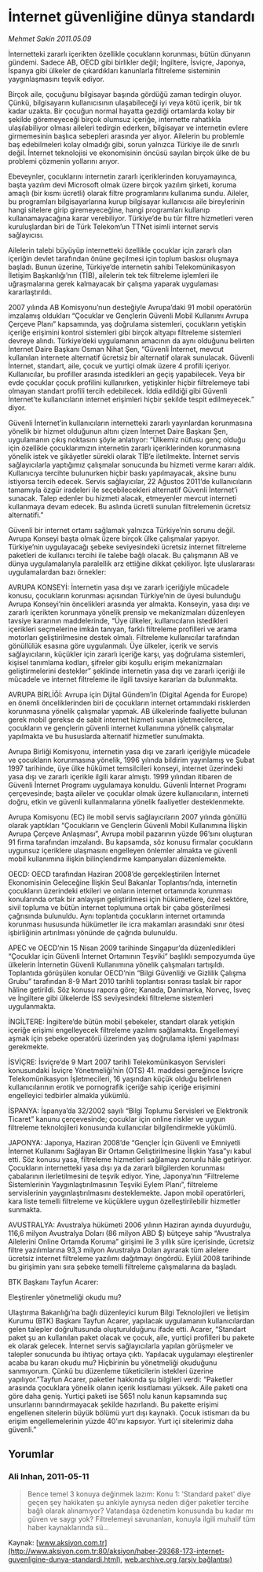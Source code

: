 # İnternet güvenliğine dünya standardı

*Mehmet Sakin 2011.05.09*

<font class="agenda2NewsSpot">
 İnternetteki zararlı içerikten özellikle çocukların korunması, bütün dünyanın gündemi. Sadece AB, OECD gibi birlikler değil; İngiltere, İsviçre, Japonya, İspanya gibi ülkeler de çıkardıkları kanunlarla filtreleme sisteminin yaygınlaşmasını teşvik ediyor.
</font>
<font class="newsDetail">
 <p>
  <p class="MsoNormal">
   Birçok aile, çocuğunu bilgisayar başında gördüğü zaman tedirgin oluyor. Çünkü, bilgisayarın kullanıcısının ulaşabileceği iyi veya kötü içerik, bir tık kadar uzakta. Bir çocuğun normal hayatta gezdiği ortamlarda kolay bir şekilde göremeyeceği birçok olumsuz içeriğe, internette rahatlıkla ulaşılabiliyor olması aileleri tedirgin ederken, bilgisayar ve internetin evlere girmemesinin başlıca sebepleri arasında yer alıyor. Ailelerin bu problemle baş edebilmeleri kolay olmadığı gibi, sorun yalnızca Türkiye ile de sınırlı değil. İnternet teknolojisi ve ekonomisinin öncüsü sayılan birçok ülke de bu problemi çözmenin yollarını arıyor.
  </p>
  <p class="MsoNormal">
   Ebeveynler, çocuklarını internetin zararlı içeriklerinden koruyamayınca, başta yazılım devi Microsoft olmak üzere birçok yazılım şirketi, koruma amaçlı (bir kısmı ücretli) olarak filtre programlarını kullanıma sundu. Aileler, bu programları bilgisayarlarına kurup bilgisayar kullanıcısı aile bireylerinin hangi sitelere girip giremeyeceğine, hangi programları kullanıp kullanamayacağına karar verebiliyor. Türkiye’de bu tür filtre hizmetleri veren kuruluşlardan biri de Türk Telekom’un TTNet isimli internet servis sağlayıcısı.
  </p>
  <p class="MsoNormal">
   Ailelerin talebi büyüyüp internetteki özellikle çocuklar için zararlı olan içeriğin devlet tarafından önüne geçilmesi için toplum baskısı oluşmaya başladı. Bunun üzerine, Türkiye’de internetin sahibi Telekomünikasyon İletişim Başkanlığı’nın (TİB), ailelerin tek tek filtreleme işlemleri ile uğraşmalarına gerek kalmayacak bir çalışma yaparak uygulaması kararlaştırıldı.
   <span>
   </span>
  </p>
  <p class="MsoNormal">
   2007 yılında AB Komisyonu’nun desteğiyle Avrupa’daki 91 mobil operatörün imzalamış oldukları
   <span>
   </span>
   “Çocuklar ve Gençlerin Güvenli Mobil Kullanımı Avrupa Çerçeve Planı” kapsamında, yaş doğrulama sistemleri, çocukların yetişkin içeriğe erişimini kontrol sistemleri gibi birçok altyapı filtreleme sistemleri devreye alındı. Türkiye’deki uygulamanın amacının da aynı olduğunu belirten İnternet Daire Başkanı Osman Nihat Şen, “Güvenli İnternet, mevcut kullanılan internete alternatif ücretsiz bir alternatif olarak sunulacak. Güvenli İnternet, standart, aile, çocuk ve yurtiçi olmak üzere 4 profili içeriyor. Kullanıcılar, bu profiller arasında istedikleri an geçiş yapabilecek. Veya bir evde çocuklar çocuk profilini kullanırken, yetişkinler hiçbir filtrelemeye tabi olmayan standart profili tercih edebilecek. İddia edildiği gibi Güvenli İnternet’te kullanıcıların internet erişimleri hiçbir şekilde tespit edilmeyecek.” diyor.
  </p>
  <p class="MsoNormal">
   Güvenli İnternet’in kullanıcıların internetteki zararlı yayınlardan korunmasına yönelik bir hizmet olduğunun altını çizen İnternet Daire Başkanı Şen, uygulamanın çıkış noktasını şöyle anlatıyor: “Ülkemiz nüfusu genç olduğu için özellikle çocuklarımızın internetin zararlı içeriklerinden korunmasına yönelik istek ve şikâyetler sürekli olarak TİB’e iletilmekte. İnternet servis sağlayıcılarla yaptığımız çalışmalar sonucunda bu hizmeti verme kararı aldık. Kullanıcıya tercihte bulunurken hiçbir baskı yapılmayacak, aksine bunu istiyorsa tercih edecek. Servis sağlayıcılar, 22 Ağustos 2011’de kullanıcıların tamamıyla özgür iradeleri ile seçebilecekleri alternatif Güvenli İnternet’i sunacak. Talep edenler bu hizmeti alacak, etmeyenler mevcut interneti kullanmaya devam edecek. Bu aslında ücretli sunulan filtrelemenin ücretsiz alternatifi.”
  </p>
  <p class="MsoNormal">
   Güvenli bir internet ortamı sağlamak yalnızca Türkiye’nin sorunu değil. Avrupa Konseyi başta olmak üzere birçok ülke çalışmalar yapıyor. Türkiye’nin uygulayacağı şebeke seviyesindeki ücretsiz internet filtreleme paketleri de kullanıcı tercihi ile talebe bağlı olacak. Bu çalışmanın AB ve dünya uygulamalarıyla paralellik arz ettiğine dikkat çekiliyor. İşte uluslararası uygulamalardan bazı örnekler:
  </p>
  <p class="MsoNormal">
  </p>
  <p class="MsoNormal">
   AVRUPA KONSEYİ: İnternetin yasa dışı ve zararlı içeriğiyle mücadele konusu, çocukların korunması açısından Türkiye’nin de üyesi bulunduğu Avrupa Konseyi’nin öncelikleri arasında yer almakta. Konseyin, yasa dışı ve zararlı içerikten korunmaya yönelik prensip ve mekanizmaları düzenleyen tavsiye kararının maddelerinde, “Üye ülkeler, kullanıcıların istedikleri içerikleri seçmelerine imkân tanıyan, farklı filtreleme profilleri ve arama motorları geliştirilmesine destek olmalı. Filtreleme kullanıcılar tarafından gönüllülük esasına göre uygulanmalı. Üye ülkeler, içerik ve servis sağlayıcıların, küçükler için zararlı içeriğe karşı, yaş doğrulama sistemleri, kişisel tanımlama kodları, şifreler gibi koşullu erişim mekanizmaları geliştirmelerini destekler” şeklinde internetin yasa dışı ve zararlı içeriği ile mücadele ve internet filtreleme ile ilgili tavsiye kararları da bulunmakta.
  </p>
  <p class="MsoNormal">
   AVRUPA BİRLİĞİ: Avrupa için Dijital Gündem’in (Digital Agenda for Europe) en önemli önceliklerinden biri de çocukların internet ortamındaki risklerden korunmasına yönelik çalışmalar yapmak. AB ülkelerinde faaliyette bulunan gerek mobil gerekse de sabit internet hizmeti sunan işletmecilerce, çocukların ve gençlerin güvenli internet kullanımına yönelik çalışmalar yapılmakta ve bu hususlarda alternatif hizmetler sunulmakta.
  </p>
  <p class="MsoNormal">
   Avrupa Birliği Komisyonu, internetin yasa dışı ve zararlı içeriğiyle mücadele ve çocukların korunmasına yönelik,
   <span>
   </span>
   1996 yılında bildirim yayınlamış ve Şubat 1997 tarihinde, üye ülke hükümet temsilcileri konseyi, internet üzerindeki yasa dışı ve zararlı içerikle ilgili karar almıştı. 1999 yılından itibaren de Güvenli İnternet Programı uygulamaya konuldu. Güvenli İnternet Programı çerçevesinde; başta aileler ve çocuklar olmak üzere kullanıcıların, interneti doğru, etkin ve güvenli kullanmalarına yönelik faaliyetler desteklenmekte.
  </p>
  <p class="MsoNormal">
   Avrupa Komisyonu (EC) ile mobil servis sağlayıcıların 2007 yılında gönüllü olarak yaptıkları “Çocukların ve Gençlerin Güvenli Mobil Kullanımına İlişkin Avrupa Çerçeve Anlaşması”, Avrupa mobil pazarının yüzde 96’sını oluşturan 91 firma tarafından imzalandı. Bu kapsamda, söz konusu firmalar çocukların uygunsuz içeriklere ulaşmasını engelleyen önlemler almakta ve güvenli mobil kullanımına ilişkin bilinçlendirme kampanyaları düzenlemekte.
  </p>
  <p class="MsoNormal">
  </p>
  <p class="MsoNormal">
   OECD: OECD tarafından Haziran 2008’de gerçekleştirilen İnternet Ekonomisinin Geleceğine İlişkin Seul Bakanlar Toplantısı’nda, internetin çocukların üzerindeki etkileri ve onların internet ortamında korunması konularında ortak bir anlayışın geliştirilmesi için hükümetlere, özel sektöre, sivil topluma ve bütün internet toplumuna ortak bir çaba gösterilmesi çağrısında bulunuldu. Aynı toplantıda çocukların internet ortamında korunması hususunda hükümetler ile icra makamları arasındaki sınır ötesi işbirliğinin artırılması yönünde de çağrıda bulunuldu.
  </p>
  <p class="MsoNormal">
   APEC ve OECD’nin 15 Nisan 2009 tarihinde Singapur’da düzenledikleri “Çocuklar için Güvenli İnternet Ortamının Teşviki” başlıklı sempozyumda üye ülkelerin İnternetin Güvenli Kullanımına yönelik çalışmaları tartışıldı. Toplantıda görüşülen konular OECD’nin “Bilgi Güvenliği ve Gizlilik Çalışma Grubu” tarafından 8-9 Mart 2010 tarihli toplantısı sonrası taslak bir rapor hâline getirildi. Söz konusu rapora göre; Kanada, Danimarka, Norveç, İsveç ve İngiltere gibi ülkelerde İSS seviyesindeki filtreleme sistemleri uygulanmakta.
  </p>
  <p class="MsoNormal">
   İNGİLTERE: İngiltere’de bütün
   <span>
   </span>
   mobil şebekeler, standart olarak yetişkin içeriğe erişimi engelleyecek filtreleme yazılımı sağlamakta. Engellemeyi aşmak için şebeke operatörü üzerinden yaş doğrulama işlemi yapılması gerekmekte.
  </p>
  <p class="MsoNormal">
  </p>
  <p class="MsoNormal">
   İSVİÇRE: İsviçre’de 9 Mart 2007 tarihli Telekomünikasyon Servisleri konusundaki İsviçre Yönetmeliği’nin (OTS) 41. maddesi gereğince İsviçre Telekomünikasyon İşletmecileri, 16 yaşından küçük olduğu belirlenen kullanıcılarının erotik ve pornografik içeriğe sahip içeriğe erişimini engelleyici tedbirler almakla yükümlü.
  </p>
  <p class="MsoNormal">
  </p>
  <p class="MsoNormal">
   İSPANYA: İspanya’da 32/2002 sayılı “Bilgi Toplumu Servisleri ve Elektronik Ticaret” kanunu çerçevesinde; çocuklar için online riskler ve uygun filtreleme teknolojileri konusunda kullanıcılar bilgilendirmekle yükümlü.
  </p>
  <p class="MsoNormal">
  </p>
  <p class="MsoNormal">
   JAPONYA: Japonya, Haziran 2008’de “Gençler İçin Güvenli ve Emniyetli İnternet Kullanımı Sağlayan Bir Ortamın Geliştirilmesine İlişkin Yasa”yı kabul etti. Söz konusu yasa, filtreleme hizmetleri sağlamayı zorunlu hâle getiriyor. Çocukların internetteki yasa dışı ya da zararlı bilgilerden korunması çabalarının ilerletilmesini de teşvik ediyor. Yine, Japonya’nın
   <span>
   </span>
   “Filtreleme Sistemlerinin Yaygınlaştırılmasının Teşviki Eylem Planı”, filtreleme servislerinin yaygınlaştırılmasını desteklemekte. Japon mobil operatörleri, kara liste temelli filtreleme ve küçüklere uygun özelleştirilebilir hizmetler sunmakta.
   <span>
   </span>
  </p>
  <p class="MsoNormal">
  </p>
  <p class="MsoNormal">
   AVUSTRALYA: Avustralya hükümeti 2006 yılının Haziran ayında duyurduğu, 116,6 milyon Avustralya Doları (86 milyon ABD $) bütçeye sahip “Avustralya Ailelerini Online Ortamda Koruma” girişimi ile 3 yıllık süre içerisinde, ücretsiz filtre yazılımlarına 93,3 milyon Avustralya Doları ayırarak tüm ailelere ücretsiz internet filtreleme yazılımı dağıtmayı öngördü. Eylül 2008 tarihinde bu girişimin yanı sıra şebeke temelli filtreleme çalışmalarına da başladı.
  </p>
  <p class="MsoNormal">
  </p>
  <p class="MsoNormal">
   BTK Başkanı Tayfun Acarer:
  </p>
  <p class="MsoNormal">
   Eleştirenler yönetmeliği okudu mu?
  </p>
  <p class="MsoNormal">
   Ulaştırma Bakanlığı’na bağlı düzenleyici kurum Bilgi Teknolojileri ve İletişim Kurumu (BTK) Başkanı Tayfun Acarer, yapılacak uygulamanın kullanıcılardan gelen talepler doğrultusunda oluşturulduğunu ifade etti. Acarer, “Standart paket şu an kullanılan paket olacak ve çocuk, aile, yurtiçi profilleri bu pakete ek olarak gelecek. İnternet servis sağlayıcılarla yapılan görüşmeler ve talepler sonucunda bu ihtiyaç ortaya çıktı. Yapılacak uygulamayı eleştirenler acaba bu kararı okudu mu? Hiçbirinin bu yönetmeliği okuduğunu sanmıyorum. Çünkü bu düzenleme tüketicilerin istekleri üzerine yapılıyor.”Tayfun Acarer, paketler hakkında şu bilgileri verdi: “Paketler arasında çocuklara yönelik olanın içerik kısıtlaması yüksek. Aile paketi ona göre daha geniş. Yurtiçi paketi ise 5651 nolu kanun kapsamında suç unsurlarını barındırmayacak şekilde hazırlandı. Bu pakette erişimi engellenen sitelerin büyük bölümü yurt dışı kaynaklı. Çocuk istismarı da bu erişim engellemelerinin yüzde 40’ını kapsıyor. Yurt içi sitelerimiz daha güvenli.”
  </p>
 </p>
</font>

## Yorumlar

### Ali Inhan, 2011-05-11
> Bence temel 3 konuya değinmek lazım:  Konu 1: 'Standard paket' diye geçen şey hakikaten şu ankiyle aynıysa neden diğer paketler tercihe bağlı olarak alınamıyor? Vatandaşa özdenetim konusunda bu kadar mı güven ve saygı yok? Filtrelemeyi savunanları, konuyla ilgili muhalif tüm haber kaynaklarında sü...

Kaynak: [www.aksiyon.com.tr](http://www.aksiyon.com.tr:80/aksiyon/haber-29368-173-internet-guvenligine-dunya-standardi.html), [web.archive.org (arşiv bağlantısı)](http://web.archive.org/web/20110811082402/http://www.aksiyon.com.tr:80/aksiyon/haber-29368-173-internet-guvenligine-dunya-standardi.html)
